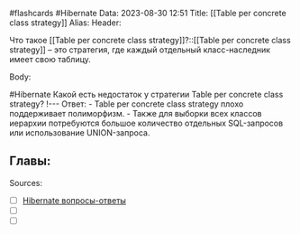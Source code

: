 #flashcards #Hibernate 
Data: 2023-08-30 12:51
Title: [[Table per concrete class strategy]]
Alias:
Header:

Что такое [[Table per concrete class strategy]]?::[[Table per concrete class strategy]] – это стратегия, где каждый отдельный класс-наследник имеет свою таблицу.
<!--SR:!2023-11-03,10,370-->



Body:




#Hibernate 
Какой есть недостаток у стратегии Table per concrete class strategy?
!---
Ответ:
	- Table per concrete class strategy плохо поддерживает полиморфизм.
	- Также для выборки всех классов иерархии потребуются большое количество отдельных SQL-запросов или использование UNION-запроса.
<!--SR:!2023-11-03,10,350-->


Главы:
-


Sources:
- [ ] [Hibernate вопросы-ответы](https://docs.google.com/document/d/104EUUT-gv7xSalJlJu0DInzlyCVFjC5Sz2gcDoVtfyE/edit)
- [ ] []()
- [ ] []()
